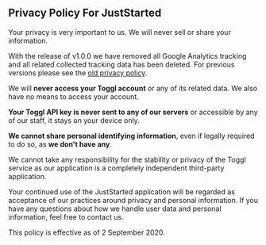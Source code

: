 ## Privacy Policy For JustStarted
Your privacy is very important to us. We will never sell or share your information.

With the release of v1.0.0 we have removed all Google Analytics tracking and all related collected tracking data has been deleted. For previous versions please see the [old privacy policy](https://github.com/jacobpretorius/JustStarted/blob/master/Privacy-Policy-v0.9.2.md).

We will **never access your Toggl account** or any of its related data. We also have no means to access your account.

**Your Toggl API key is never sent to any of our servers** or accessible by any of our staff, it stays on your device only.

**We cannot share personal identifying information**, even if legally required to do so, as **we don't have any**.

We cannot take any responsibility for the stability or privacy of the Toggl service as our application is a completely independent third-party application.

Your continued use of the JustStarted application will be regarded as acceptance of our practices around privacy and personal information. If you have any questions about how we handle user data and personal information, feel free to contact us.

This policy is effective as of 2 September 2020.
